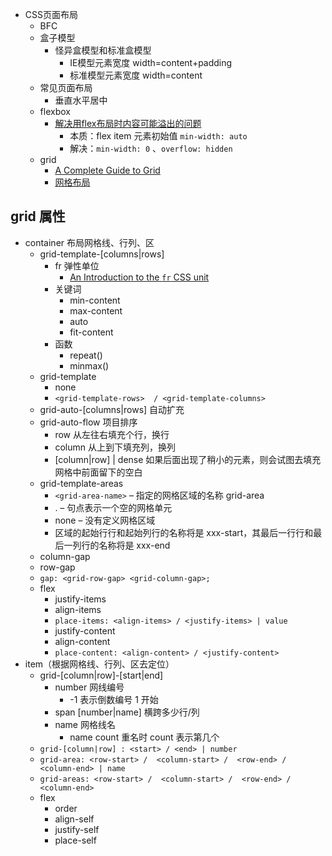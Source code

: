 
- CSS页面布局
  - BFC
  - 盒子模型
    - 怪异盒模型和标准盒模型
      - IE模型元素宽度 width=content+padding
      - 标准模型元素宽度 width=content
  - 常见页面布局
    - 垂直水平居中
  - flexbox
    - [解决用flex布局时内容可能溢出的问题](https://stackoverflow.com/questions/43809612/prevent-a-child-element-from-overflowing-its-parent-in-flexbox)
      - 本质：flex item 元素初始值 `min-width: auto`
      - 解决：`min-width: 0` 、`overflow: hidden`
  - grid
    - [A Complete Guide to Grid](https://css-tricks.com/snippets/css/complete-guide-grid/)
    - [网格布局](https://developer.mozilla.org/zh-CN/docs/Web/CSS/CSS_Grid_Layout)

## grid 属性

- container 布局网格线、行列、区
  - grid-template-[columns|rows]
    - fr 弹性单位
      - [An Introduction to the `fr` CSS unit](https://css-tricks.com/introduction-fr-css-unit/)
    - 关键词
      - min-content
      - max-content
      - auto
      - fit-content
    - 函数
      - repeat()
      - minmax()
  - grid-template
    - none
    - `<grid-template-rows>  / <grid-template-columns>`
  - grid-auto-[columns|rows] 自动扩充
  - grid-auto-flow 项目排序
    - row 从左往右填充个行，换行
    - column 从上到下填充列，换列
    - [column|row] | dense 如果后面出现了稍小的元素，则会试图去填充网格中前面留下的空白
  - grid-template-areas
    - `<grid-area-name>` – 指定的网格区域的名称 grid-area
    - . – 句点表示一个空的网格单元
    - none – 没有定义网格区域
    - 区域的起始行行和起始列行的名称将是 xxx-start，其最后一行行和最后一列行的名称将是 xxx-end
  - column-gap
  - row-gap
  - `gap: <grid-row-gap> <grid-column-gap>;`
  - flex
    - justify-items
    - align-items
    - `place-items: <align-items> / <justify-items> | value`
    - justify-content
    - align-content
    - `place-content: <align-content> / <justify-content> `
- item（根据网格线、行列、区去定位）
  - grid-[column|row]-[start|end]
    - number 网线编号
      - -1 表示倒数编号 1 开始
    - span [number|name] 横跨多少行/列 
    - name 网格线名
      - name count 重名时 count 表示第几个
  - `grid-[column|row] : <start> / <end> | number`
  - `grid-area: <row-start> /  <column-start> /  <row-end> / <column-end> | name`
  - `grid-areas: <row-start> /  <column-start> /  <row-end> / <column-end>`
  - flex
    - order
    - align-self
    - justify-self
    - place-self